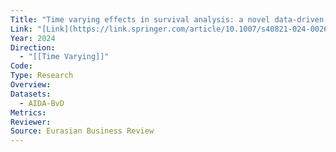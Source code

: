 ```yaml
---
Title: "Time varying effects in survival analysis: a novel data-driven method for drift identification and variable selection"
Link: "[Link](https://link.springer.com/article/10.1007/s40821-024-00260-z)"
Year: 2024
Direction:
  - "[[Time Varying]]"
Code: 
Type: Research
Overview: 
Datasets:
  - AIDA-BvD
Metrics: 
Reviewer: 
Source: Eurasian Business Review
---
```


